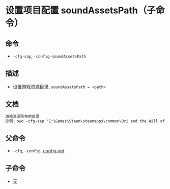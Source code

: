 # 设置项目配置 soundAssetsPath（子命令）

## 命令
- `-cfg-sap`, `-config-soundAssetsPath`

## 描述
- 设置游戏资源目录, `soundAssetsPath = <path>`

## 文档
```txt
游戏资源所在的目录
示例：owo -cfg-sap "E:\Games\Steam\steamapps\common\Ori and the Will of the Wisps\oriwotw_Data\StreamingAssets\Audio\GeneratedSoundBanks\Windows"
```
## 父命令
- `-cfg`, `-config`, [config.md](config.md)

## 子命令
- 无